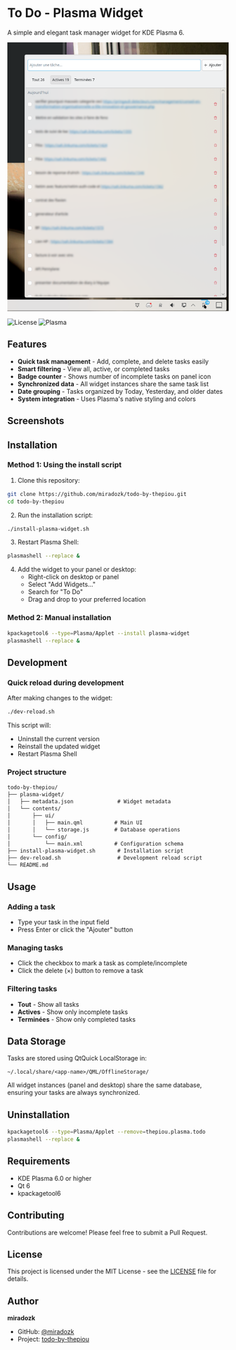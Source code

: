 # To Do - Plasma Widget

A simple and elegant task manager widget for KDE Plasma 6.

![](/screenshot.png)

![License](https://img.shields.io/badge/license-MIT-blue.svg)
![Plasma](https://img.shields.io/badge/Plasma-6.0+-blue.svg)

## Features

- **Quick task management** - Add, complete, and delete tasks easily
- **Smart filtering** - View all, active, or completed tasks
- **Badge counter** - Shows number of incomplete tasks on panel icon
- **Synchronized data** - All widget instances share the same task list
- **Date grouping** - Tasks organized by Today, Yesterday, and older dates
- **System integration** - Uses Plasma's native styling and colors

## Screenshots

<!-- Add screenshots here -->

## Installation

### Method 1: Using the install script

1. Clone this repository:
```bash
git clone https://github.com/miradozk/todo-by-thepiou.git
cd todo-by-thepiou
```

2. Run the installation script:
```bash
./install-plasma-widget.sh
```

3. Restart Plasma Shell:
```bash
plasmashell --replace &
```

4. Add the widget to your panel or desktop:
   - Right-click on desktop or panel
   - Select "Add Widgets..."
   - Search for "To Do"
   - Drag and drop to your preferred location

### Method 2: Manual installation

```bash
kpackagetool6 --type=Plasma/Applet --install plasma-widget
plasmashell --replace &
```

## Development

### Quick reload during development

After making changes to the widget:

```bash
./dev-reload.sh
```

This script will:
- Uninstall the current version
- Reinstall the updated widget
- Restart Plasma Shell

### Project structure

```
todo-by-thepiou/
├── plasma-widget/
│   ├── metadata.json              # Widget metadata
│   └── contents/
│       ├── ui/
│       │   ├── main.qml          # Main UI
│       │   └── storage.js        # Database operations
│       └── config/
│           └── main.xml          # Configuration schema
├── install-plasma-widget.sh       # Installation script
├── dev-reload.sh                  # Development reload script
└── README.md
```

## Usage

### Adding a task
- Type your task in the input field
- Press Enter or click the "Ajouter" button

### Managing tasks
- Click the checkbox to mark a task as complete/incomplete
- Click the delete (×) button to remove a task

### Filtering tasks
- **Tout** - Show all tasks
- **Actives** - Show only incomplete tasks
- **Terminées** - Show only completed tasks

## Data Storage

Tasks are stored using QtQuick LocalStorage in:
```
~/.local/share/<app-name>/QML/OfflineStorage/
```

All widget instances (panel and desktop) share the same database, ensuring your tasks are always synchronized.

## Uninstallation

```bash
kpackagetool6 --type=Plasma/Applet --remove=thepiou.plasma.todo
plasmashell --replace &
```

## Requirements

- KDE Plasma 6.0 or higher
- Qt 6
- kpackagetool6

## Contributing

Contributions are welcome! Please feel free to submit a Pull Request.

## License

This project is licensed under the MIT License - see the [LICENSE](LICENSE) file for details.

## Author

**miradozk**

- GitHub: [@miradozk](https://github.com/miradozk)
- Project: [todo-by-thepiou](https://github.com/miradozk/todo-by-thepiou)


